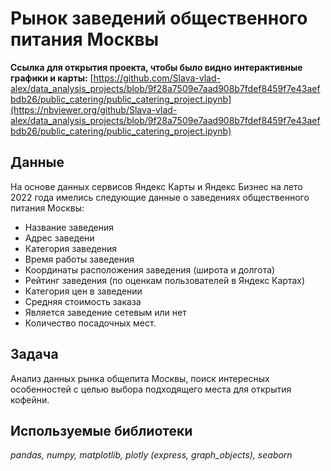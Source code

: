 # Рынок заведений общественного питания Москвы

**Ссылка для открытия проекта, чтобы было видно интерактивные графики и карты:** [https://github.com/Slava-vlad-alex/data_analysis_projects/blob/9f28a7509e7aad908b7fdef8459f7e43aefbdb26/public_catering/public_catering_project.ipynb](https://nbviewer.org/github/Slava-vlad-alex/data_analysis_projects/blob/9f28a7509e7aad908b7fdef8459f7e43aefbdb26/public_catering/public_catering_project.ipynb)


## Данные

На основе данных сервисов Яндекс Карты и Яндекс Бизнес на лето 2022 года имелись следующие данные о заведениях общественного питания Москвы:

- Название заведения
- Адрес заведени
- Категория заведения
- Время работы заведения
- Координаты расположения заведения (широта и долгота)
- Рейтинг заведения (по оценкам пользователей в Яндекс Картах)
- Категория цен в заведении
- Средняя стоимость заказа 
- Является заведение сетевым или нет
- Количество посадочных мест.

## Задача
Анализ данных рынка общепита Москвы, поиск интересных особенностей с целью выбора подходящего места для открытия кофейни.

## Используемые библиотеки

*pandas, numpy, matplotlib, plotly (express, graph_objects), seaborn*
